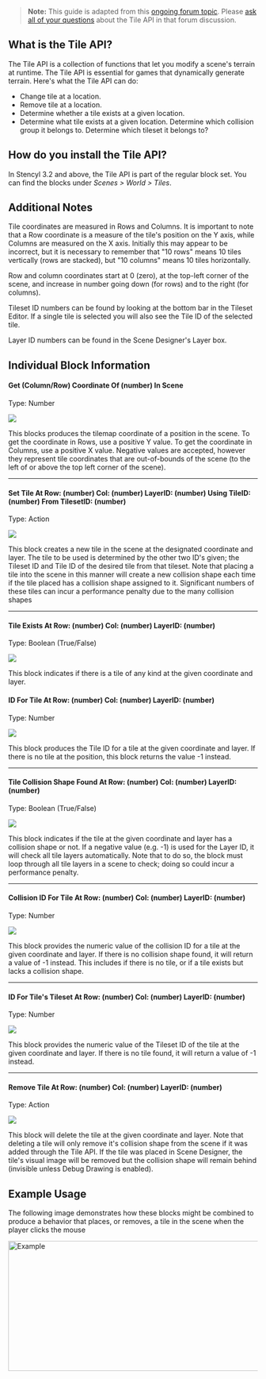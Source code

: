 > **Note:** This guide is adapted from this [ongoing forum topic](http://community.stencyl.com/index.php/topic,28260.0.html). Please [ask all of your questions](http://community.stencyl.com/index.php/topic,28260.0.html) about the Tile API in that forum discussion.
 

## What is the Tile API?

The Tile API is a collection of functions that let you modify a scene's terrain at runtime. The Tile API is essential for games that dynamically generate terrain. Here's what the Tile API can do:

* Change tile at a location.
* Remove tile at a location.
* Determine whether a tile exists at a given location.
* Determine what tile exists at a given location. Determine which collision group it belongs to. Determine which tileset it belongs to?
 

## How do you install the Tile API?

In Stencyl 3.2 and above, the Tile API is part of the regular block set. You can find the blocks under *Scenes > World > Tiles*.

 
## Additional Notes

Tile coordinates are measured in Rows and Columns. It is important to note that a Row coordinate is a measure of the tile's position on the Y axis, while Columns are measured on the X axis. Initially this may appear to be incorrect, but it is necessary to remember that "10 rows" means 10 tiles vertically (rows are stacked), but "10 columns" means 10 tiles horizontally.

Row and column coordinates start at 0 (zero), at the top-left corner of the scene, and increase in number going down (for rows) and to the right (for columns).

Tileset ID numbers can be found by looking at the bottom bar in the Tileset Editor. If a single tile is selected you will also see the Tile ID of the selected tile.

Layer ID numbers can be found in the Scene Designer's Layer box.


## Individual Block Information

#### Get (Column/Row) Coordinate Of (number) In Scene
Type: Number

![](http://i.imgur.com/PxUu5aE.png)

This blocks produces the tilemap coordinate of a position in the scene. To get the coordinate in Rows, use a positive Y value. To get the coordinate in Columns, use a positive X value. Negative values are accepted, however they represent tile coordinates that are out-of-bounds of the scene (to the left of or above the top left corner of the scene).

***

#### Set Tile At Row: (number) Col: (number) LayerID: (number) Using TileID: (number) From TilesetID: (number)
Type: Action

![](http://i.imgur.com/W68ENgo.png)

This block creates a new tile in the scene at the designated coordinate and layer. The tile to be used is determined by the other two ID's given; the Tileset ID and Tile ID of the desired tile from that tileset. Note that placing a tile into the scene in this manner will create a new collision shape each time if the tile placed has a collision shape assigned to it. Significant numbers of these tiles can incur a performance penalty due to the many collision shapes

***

#### Tile Exists At Row: (number) Col: (number) LayerID: (number)
Type: Boolean (True/False)

![](http://i.imgur.com/vRqXOyI.png)

This block indicates if there is a tile of any kind at the given coordinate and layer.


#### ID For Tile At Row: (number) Col: (number) LayerID: (number)
Type: Number

![](http://i.imgur.com/AvkCA8p.png)

This block produces the Tile ID for a tile at the given coordinate and layer. If there is no tile at the position, this block returns the value -1 instead.

***

#### Tile Collision Shape Found At Row: (number) Col: (number) LayerID: (number)
Type: Boolean (True/False)

![](http://i.imgur.com/XelTRZh.png)

This block indicates if the tile at the given coordinate and layer has a collision shape or not. If a negative value (e.g. -1) is used for the Layer ID, it will check all tile layers automatically. Note that to do so, the block must loop through all tile layers in a scene to check; doing so could incur a performance penalty.

***

#### Collision ID For Tile At Row: (number) Col: (number) LayerID: (number)
Type: Number

![](http://i.imgur.com/vg2cNQo.png)

This block provides the numeric value of the collision ID for a tile at the given coordinate and layer. If there is no collision shape found, it will return a value of -1 instead. This includes if there is no tile, or if a tile exists but lacks a collision shape.

***

#### ID For Tile's Tileset At Row: (number) Col: (number) LayerID: (number)
Type: Number

![](http://i.imgur.com/4RgsY5D.png)

This block provides the numeric value of the Tileset ID of the tile at the given coordinate and layer. If there is no tile found, it will return a value of -1 instead.

***

#### Remove Tile At Row: (number) Col: (number) LayerID: (number)
Type: Action

![](http://i.imgur.com/Nxind46.png)

This block will delete the tile at the given coordinate and layer. Note that deleting a tile will only remove it's collision shape from the scene if it was added through the Tile API. If the tile was placed in Scene Designer, the tile's visual image will be removed but the collision shape will remain behind (invisible unless Debug Drawing is enabled).


## Example Usage

The following image demonstrates how these blocks might be combined to produce a behavior that places, or removes, a tile in the scene when the player clicks the mouse

<a href="http://i.imgur.com/0U9dQ1Y.png"><img alt="Example" src="http://i.imgur.com/0U9dQ1Y.png" style="width: 800px; height: 262px;"></a>
